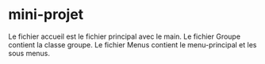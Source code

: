 # mini-projet
Le fichier accueil est le fichier principal avec le main.
Le fichier Groupe contient la classe groupe.
Le fichier Menus contient le menu-principal et les sous menus.
